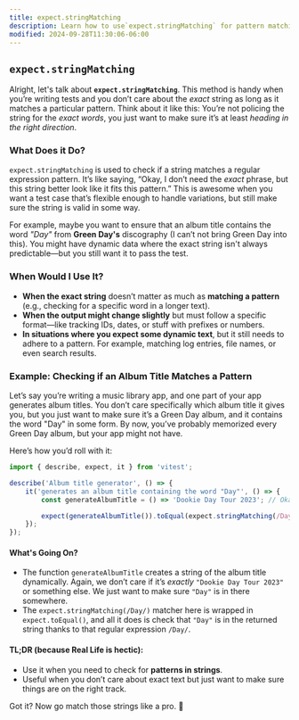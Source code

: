 ```yaml
---
title: expect.stringMatching
description: Learn how to use`expect.stringMatching` for pattern matching in tests.
modified: 2024-09-28T11:30:06-06:00
---
```


## `expect.stringMatching`

Alright, let's talk about **`expect.stringMatching`**. This method is handy when you’re writing tests and you don’t care about the _exact_ string as long as it matches a particular pattern. Think about it like this: You’re not policing the string for the _exact words_, you just want to make sure it’s at least _heading in the right direction_.

### What Does it Do?

`expect.stringMatching` is used to check if a string matches a regular expression pattern. It’s like saying, “Okay, I don’t need the _exact_ phrase, but this string better look like it fits this pattern.” This is awesome when you want a test case that’s flexible enough to handle variations, but still make sure the string is valid in some way.

For example, maybe you want to ensure that an album title contains the word _"Day"_ from **Green Day's** discography (I can’t not bring Green Day into this). You might have dynamic data where the exact string isn't always predictable—but you still want it to pass the test.

### When Would I Use It?

- **When the exact string** doesn’t matter as much as **matching a pattern** (e.g., checking for a specific word in a longer text).
- **When the output might change slightly** but must follow a specific format—like tracking IDs, dates, or stuff with prefixes or numbers.
- **In situations where you expect some dynamic text**, but it still needs to adhere to a pattern. For example, matching log entries, file names, or even search results.

### Example: Checking if an Album Title Matches a Pattern

Let’s say you’re writing a music library app, and one part of your app generates album titles. You don’t care specifically which album title it gives you, but you just want to make sure it’s a Green Day album, and it contains the word "Day" in some form. By now, you’ve probably memorized every Green Day album, but your app might not have.

Here’s how you’d roll with it:

```js
import { describe, expect, it } from 'vitest';

describe('Album title generator', () => {
	it('generates an album title containing the word "Day"', () => {
		const generateAlbumTitle = () => 'Dookie Day Tour 2023'; // Okay, maybe this doesn't live up to "Dookie"

		expect(generateAlbumTitle()).toEqual(expect.stringMatching(/Day/));
	});
});
```

#### What's Going On?

- The function `generateAlbumTitle` creates a string of the album title dynamically. Again, we don’t care if it’s _exactly_ `"Dookie Day Tour 2023"` or something else. We just want to make sure `"Day"` is in there somewhere.
- The `expect.stringMatching(/Day/)` matcher here is wrapped in `expect.toEqual()`, and all it does is check that `"Day"` is in the returned string thanks to that regular expression `/Day/`.

#### TL;DR (because Real Life is hectic):

- Use it when you need to check for **patterns in strings**.
- Useful when you don’t care about exact text but just want to make sure things are on the right track.

Got it? Now go match those strings like a pro. 👊

```ts

```
